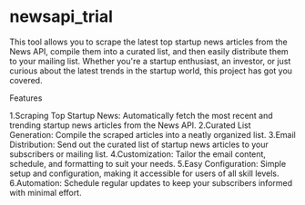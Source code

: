 # newsapi_trial
This tool allows you to scrape the latest top startup news articles from the News API, compile them into a curated list, and then easily distribute them to your mailing list. Whether you're a startup enthusiast, an investor, or just curious about the latest trends in the startup world, this project has got you covered.

Features

1.Scraping Top Startup News: Automatically fetch the most recent and trending startup news articles from the News API.
2.Curated List Generation: Compile the scraped articles into a neatly organized list.
3.Email Distribution: Send out the curated list of startup news articles to your subscribers or mailing list.
4.Customization: Tailor the email content, schedule, and formatting to suit your needs.
5.Easy Configuration: Simple setup and configuration, making it accessible for users of all skill levels.
6.Automation: Schedule regular updates to keep your subscribers informed with minimal effort.
